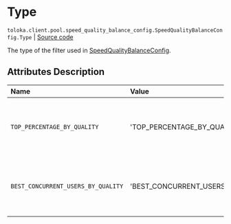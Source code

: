 # Type
`toloka.client.pool.speed_quality_balance_config.SpeedQualityBalanceConfig.Type` | [Source code](https://github.com/Toloka/toloka-kit/blob/v1.2.3/src/client/pool/speed_quality_balance_config.py#L19)

The type of the filter used in [SpeedQualityBalanceConfig](toloka.client.pool.speed_quality_balance_config.SpeedQualityBalanceConfig.md).

## Attributes Description

| Name | Value | Description |
| :------| :-----------| :----------| 
`TOP_PERCENTAGE_BY_QUALITY`|'TOP_PERCENTAGE_BY_QUALITY'|<p>A percentage of the best Tolokers is configured.</p>
`BEST_CONCURRENT_USERS_BY_QUALITY`|'BEST_CONCURRENT_USERS_BY_QUALITY'|<p>A maximum number of the best Tolokers is configured.</p>
